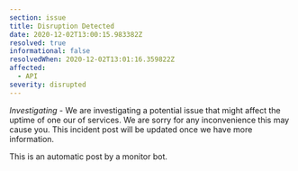 ```yaml
---
section: issue
title: Disruption Detected
date: 2020-12-02T13:00:15.983382Z
resolved: true
informational: false
resolvedWhen: 2020-12-02T13:01:16.359822Z
affected:
  - API
severity: disrupted
---
```

*Investigating* - We are investigating a potential issue that might affect the uptime of one our of services. We are sorry for any inconvenience this may cause you. This incident post will be updated once we have more information.

This is an automatic post by a monitor bot.
        